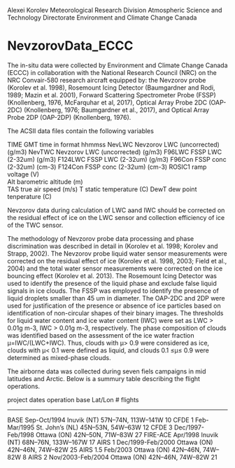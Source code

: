 Alexei Korolev
Meteorological Research Division
Atmospheric Science and Technology Directorate
Environment and Climate Change Canada

# NevzorovData_ECCC

The in-situ data were collected by Environment and Climate Change Canada (ECCC) in collaboration with the National Research Council (NRC) on the NRC Convair-580 research aircraft equipped by: the Nevzorov probe (Korolev et al. 1998), Rosemount Icing Detector (Baumgardner and Rodi, 1989; Mazin et al. 2001), Forward Scattering Spectrometer Probe (FSSP) (Knollenberg, 1976, McFarquhar et al, 2017), Optical Array Probe 2DC (OAP-2DC) (Knollenberg, 1976; Baumgardner et al., 2017), and Optical Array Probe 2DP (OAP-2DP) (Knollenberg, 1976).

The ACSII data files contain the following variables

TIME  GMT time in format hhmmss
NevLWC  Nevzorov LWC (uncorrected) (g/m3) 
NevTWC  Nevzorov LWC (uncorrected) (g/m3)
F96LWC  FSSP LWC (2-32um) (g/m3)
F124LWC FSSP LWC (2-32um) (g/m3)
F96Con  FSSP conc (2-32um) (cm-3)
F124Con FSSP conc (2-32um) (cm-3)
ROSIC1  ramp voltage (V)  
Alt     barometric altitude (m)  
TAS     true air speed (m/s)
T       static temperature (C)
DewT    dew point tenperature (C)

Nevzorov data during calculation of LWC aand IWC should be corrected on the residual effect of ice on the LWC sensor and collection efficiency of ice of the TWC sensor. 

The methodology of Nevzorov probe data processing and phase discrimination was described in detail in (Korolev et al. 1998; Korolev and Strapp, 2002). The Nevzorov probe liquid water sensor measurements were corrected on the residual effect of ice (Korolev et al. 1998, 2003; Field et al., 2004) and the total water sensor measurements were corrected on the ice bouncing effect (Korolev et al. 2013). The Rosemount Icing Detector was used to identify the presence of the liquid phase and exclude false liquid signals in ice clouds. The FSSP was employed to identify the presence of liquid droplets smaller than 45 um in diameter. The OAP-2DC and 2DP were used for justification of the presence or absence of ice particles based on identification of non-circular shapes of their binary images. 
The thresholds for liquid water content and ice water content (IWC) were set as LWC > 0.01g m-3, IWC > 0.01g m-3, respectively. The phase composition of clouds was identified based on the assessment of the ice water fraction μ=IWC/(LWC+IWC). Thus, clouds with μ> 0.9 were considered as ice, clouds with μ< 0.1 were defined as liquid, and clouds 0.1 ≤μ≤ 0.9 were determined as mixed-phase clouds. 

The airborne data was collected during seven fiels campaigns in mid latitudes and Arctic. Below is a summury table describing the flight operations.

project	  dates	           operation base	            Lat/Lon          # flights
______________________________________________________________________________________                                                 
BASE	    Sep-Oct/1994	      Inuvik (NT)	          57N–74N,  113W–141W	  10
CFDE 1	  Feb-Mar/1995	      St. John’s (NL)	      45N–53N,  54W–63W	    12
CFDE 3	  Dec/1997-Feb/1998	  Ottawa (ON) 	        42N–50N,  71W–83W	    27
FIRE-ACE	Apr/1998	          Inuvik (NT)	          68N–76N,  133W–167W	  17
AIRS 1	  Dec/1999-Feb/2000	  Ottawa (ON)	          42N–46N,  74W–82W	    25
AIRS 1.5	Feb/2003	          Ottawa (ON)	          42N–46N,  74W–82W	    8
AIRS 2	  Nov/2003-Feb/2004 	Ottawa (ON)	          42N–46N,  74W–82W	    21
